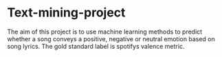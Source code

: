 # Text-mining-project
The aim of this project is to use machine learning methods to predict whether a song conveys a positive, negative or neutral emotion based on song lyrics. The gold standard label is spotifys valence metric.

